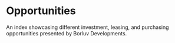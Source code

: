 # Opportunities
An index showcasing different investment, leasing, and purchasing opportunities presented by Borluv Developments.
